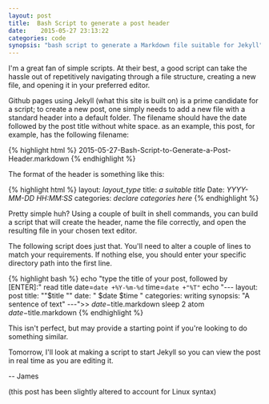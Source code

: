 ```yaml
---
layout: post
title:  Bash Script to generate a post header
date:    2015-05-27 23:13:22
categories: code
synopsis: "bash script to generate a Markdown file suitable for Jekyll"
---
```


I'm a great fan of simple scripts.  At their best, a good script can take the hassle out of repetitively navigating through a file structure, creating a new file, and opening it in your preferred editor.

Github pages using Jekyll (what this site is built on) is a prime candidate for a script; to create a new post, one simply needs to add a new file with a standard header into a default folder.  The filename should have the date followed by the post title without white space.  as an example, this post, for example, has the following filename:

{% highlight html %}
    2015-05-27-Bash-Script-to-Generate-a-Post-Header.markdown
{% endhighlight %}

The format of the header is something like this:

{% highlight html %}
layout: *layout_type*
title:  *a suitable title*
Date: *YYYY-MM-DD HH:MM:SS*
categories: *declare categories here*
{% endhighlight %}


Pretty simple huh?  Using a couple of built in shell commands, you can build a script that will create the header, name the file correctly, and open the resulting file in your chosen text editor.

The following script does just that. You'll need to alter a couple of lines to match your requirements. If nothing else, you should enter your specific directory path into the first line.  

{% highlight bash %}
echo "type the title of your post, followed by [ENTER]:"
read title
date=`date +%Y-%m-%d`
time=`date +"%T"`
echo "---
layout: post
title:  ""$title ""
date:   " $date $time "
categories: writing
synopsis: "A sentence of text"
---">> $date-$title.markdown
sleep 2
atom $date-$title.markdown
{% endhighlight %}

This isn't perfect, but may provide a starting point if you're looking to do something similar.



Tomorrow, I'll look at making a script to start Jekyll so you can view the post in real time as you are editing it.

--
James

 (this post has been slightly altered to account for Linux syntax)
